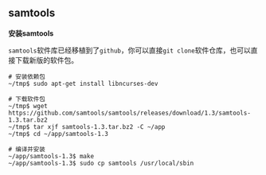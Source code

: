 ## samtools

**安装samtools**

`samtools`软件库已经移植到了`github`，你可以直接`git clone`软件仓库，也可以直接下载新版的软件包。

```
# 安装依赖包
~/tmp$ sudo apt-get install libncurses-dev

# 下载软件包
~/tmp$ wget https://github.com/samtools/samtools/releases/download/1.3/samtools-1.3.tar.bz2
~/tmp$ tar xjf samtools-1.3.tar.bz2 -C ~/app
~/tmp$ cd ~/app/samtools-1.3

# 编译并安装
~/app/samtools-1.3$ make
~/app/samtools-1.3$ sudo cp samtools /usr/local/sbin
```